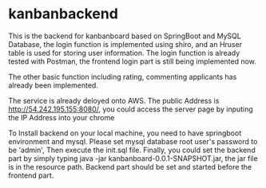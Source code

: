 # kanbanbackend

This is the backend for kanbanboard based on SpringBoot and MySQL Database, the login function is implemented using shiro, and an Hruser table is used
for storing user information. The login function is already tested with Postman, the frontend login part is still being
implemented now.

The other basic function including rating, commenting applicants has already been implemented.

The service is already deloyed onto AWS. The public Address is http://54.242.195.155:8080/, you could access the server page by inputing the IP Address into
your chrome

To Install backend on your local machine, you need to have springboot environment and mysql. Please set mysql database root user's password to be 'admin', Then execute the init.sql file. Finally, you could set the backend part by simply typing java -jar kanbanboard-0.0.1-SNAPSHOT.jar, the jar file is in the resource path. Backend part should be set and started before the frontend part.

